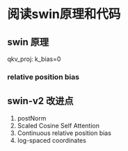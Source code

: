 # 阅读swin原理和代码

## swin 原理

qkv_proj: k_bias=0

### relative position bias

## swin-v2 改进点

1. postNorm
2. Scaled Cosine Self Attention
3. Continuous relative position bias
4. log-spaced coordinates